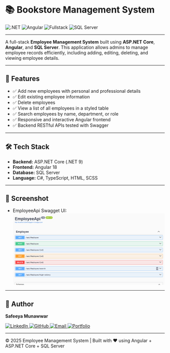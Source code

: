 # 📚 Bookstore Management System

![.NET](https://img.shields.io/badge/.NET-9.0-blueviolet)
![Angular](https://img.shields.io/badge/Angular-18-red)
![Fullstack](https://img.shields.io/badge/Stack-ASP.NET%20%2B%20Angular-green)
![SQL Server](https://img.shields.io/badge/SQL%20Server-2022-blue)

---

A full-stack **Employee Management System** built using **ASP.NET Core**, **Angular**, and **SQL Server**.
This application allows admins to manage employee records efficiently, including adding, editing, deleting, and viewing employee details.

---

## 🚀 Features
- ✅ Add new employees with personal and professional details
- ✅ Edit existing employee information
- ✅ Delete employees
- ✅ View a list of all employees in a styled table
- ✅ Search employees by name, department, or role
- ✅ Responsive and interactive Angular frontend
- ✅ Backend RESTful APIs tested with Swagger

---

## 🛠️ Tech Stack
- **Backend:** ASP.NET Core (.NET 9)
- **Frontend:** Angular 18
- **Database:** SQL Server
- **Language:** C#, TypeScript, HTML, SCSS

---

## 📸 Screenshot
- EmployeeApi Swagget UI:
![Employee](emaployee-swagger.PNG)

---

## 🚀 Author
 **Safeeya Munawwar**
 <p>
  <a href="https://www.linkedin.com/in/safeeya-munawwar" target="_blank">
    <img src="https://img.shields.io/badge/LinkedIn-0A66C2?style=for-the-badge&logo=linkedin&logoColor=white" alt="LinkedIn"/>
  </a>
  <a href="https://github.com/Safeeya-Munawwar" target="_blank">
    <img src="https://img.shields.io/badge/GitHub-181717?style=for-the-badge&logo=github&logoColor=white" alt="GitHub"/>
  </a>
  <a href="mailto:shafiyasha0036@gmail.com" target="_blank">
    <img src="https://img.shields.io/badge/Email-D14836?style=for-the-badge&logo=gmail&logoColor=white" alt="Email"/>
  </a>
  <a href="https://safeeya-munawwar-personal-portfolio.vercel.app/" target="_blank">
    <img src="https://img.shields.io/badge/Portfolio-0A66C2?style=for-the-badge&logo=firefox&logoColor=white" alt="Portfolio"/>
  </a>
</p>

---

© 2025 Employee Management System | Built with ❤️ using Angular + ASP.NET Core + SQL Server

